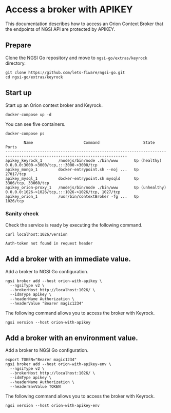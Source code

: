 # Access a broker with APIKEY

This documentation describes how to access an Orion Context Broker that the endpoints of NGSI API
are protected by APIKEY.

## Prepare

Clone the NGSI Go repository and move to `ngsi-go/extras/keyrock` directory.

```
git clone https://github.com/lets-fiware/ngsi-go.git
cd ngsi-go/extras/keyrock
```

## Start up

Start up an Orion context broker and Keyrock.

```
docker-compose up -d
```

You can see five containers.

```
docker-compose ps
```

```
        Name                      Command                   State                              Ports
---------------------------------------------------------------------------------------------------------------------------
apikey_keyrock_1       /nodejs/bin/node ./bin/www       Up (healthy)     0.0.0.0:3000->3000/tcp,:::3000->3000/tcp
apikey_mongo_1         docker-entrypoint.sh --noj ...   Up               27017/tcp
apikey_mysql_1         docker-entrypoint.sh mysqld      Up               3306/tcp, 33060/tcp
apikey_orion-proxy_1   /nodejs/bin/node ./bin/www       Up (unhealthy)   0.0.0.0:1026->1026/tcp,:::1026->1026/tcp, 1027/tcp
apikey_orion_1         /usr/bin/contextBroker -fg ...   Up               1026/tcp
```

### Sanity check

Check the service is ready by executing the following command.

```
curl localhost:1026/version
```

```
Auth-token not found in request header
```

## Add a broker with an immediate value.

Add a broker to NGSI Go configuration.

```
ngsi broker add --host orion-with-apikey \
  --ngsiType v2 \
  --brokerHost http://localhost:1026/ \
  --idmType apikey \
  --headerName Authorization \
  --headerValue "Bearer magic1234"
```

The following command allows you to access the broker with Keyrock.

```
ngsi version --host orion-with-apikey
```

## Add a broker with an environment value.

Add a broker to NGSI Go configuration.

```
export TOKEN="Bearer magic1234"
ngsi broker add --host orion-with-apikey-env \
  --ngsiType v2 \
  --brokerHost http://localhost:1026/ \
  --idmType apikey \
  --headerName Authorization \
  --headerEnvValue TOKEN
```

The following command allows you to access the broker with Keyrock.

```
ngsi version --host orion-with-apikey-env
```
